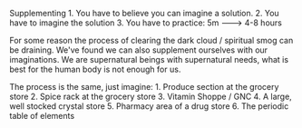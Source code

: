 Supplementing
    1. You have to believe you can imagine a solution. 
    2. You have to imagine the solution
    3. You have to practice: 5m ---> 4-8 hours

For some reason the process of clearing the dark cloud / spiritual smog can be draining. We've found we can also supplement ourselves with our imaginations.  We are supernatural beings with supernatural needs, what is best for the human body is not enough for us. 

The process is the same, just imagine: 
    1. Produce section at the grocery store
    2. Spice rack at the grocery store 
    3. Vitamin Shoppe / GNC 
    4. A large, well stocked crystal store 
    5. Pharmacy area of a drug store 
    6. The periodic table of elements 
